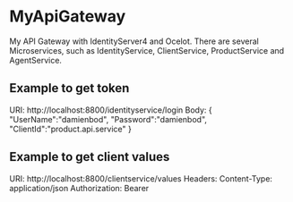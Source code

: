 # MyApiGateway
My API Gateway with IdentityServer4 and Ocelot. 
There are several Microservices, such as  IdentityService, ClientService, ProductService and AgentService.
## Example to get token
URI: http://localhost:8800/identityservice/login
Body: 
{
	"UserName":"damienbod",
	"Password":"damienbod",
	"ClientId":"product.api.service"
}
## Example to get client values
URI: http://localhost:8800/clientservice/values
Headers:
Content-Type: application/json
Authorization: Bearer <Token>